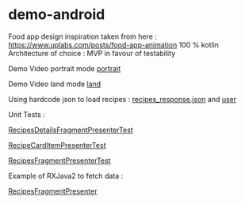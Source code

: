 # demo-android


Food app design inspiration taken from here : https://www.uplabs.com/posts/food-app-animation
100 % kotlin
Architecture of choice : MVP in favour of testability 

Demo Video portrait mode [portrait](../blob/master/device-portrait.mp4)

Demo Video land mode [land](../blob/master/device-land.mp4)



Using hardcode json to load recipes : [recipes_response.json](../blob/master/app/src/main/res/raw/recipes_response.json)
and [user](../blob/master/app/src/main/java/com/waliahimanshu/demo/data/UserRepository.kt)

Unit Tests :

[RecipesDetailsFragmentPresenterTest](../blob/master/app/src/test/java/com/waliahimanshu/demo/ui/details/RecipesDetailsFragmentPresenterTest.kt)

[RecipeCardItemPresenterTest](../blob/master/app/src/test/java/com/waliahimanshu/demo/ui/home/cardItem/RecipeCardItemPresenterTest.kt)

[RecipesFragmentPresenterTest](../blob/master/app/src/test/java/com/waliahimanshu/demo/ui/home/RecipesFragmentPresenterTest.kt)

Example of RXJava2 to fetch data : 

[RecipesFragmentPresenter](../blob/master/app/src/main/java/com/waliahimanshu/demo/ui/home/RecipesFragmentPresenter.kt)

